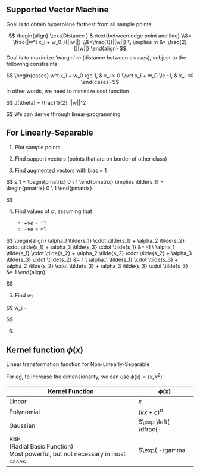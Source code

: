 ## Supported Vector Machine

Goal is to obtain hyperplane farthest from all sample points

$$
\begin{align}
\text{Distance } & \text{between edge point and line} \\&= \frac{|w^t x_i + w_0|}{||w||} \\&=\frac{1}{||w||} \\
\implies m &= \frac{2}{||w||}
\end{align}
$$
Goal is to maximize ‘margin’ $m$ (distance between classes), subject to the following constraints

$$
\begin{cases}
w^t x_i + w_0 \ge 1, & x_i > 0 \\w^t x_i + w_0 \le -1, & x_i <0 
\end{cases}
$$
In other words, we need to minimize cost function

$$
J(\theta) = \frac{1}{2} ||w||^2

$$
We can derive through linear-programming

## For Linearly-Separable

1. Plot sample points

2. Find support vectors (points that are on border of other class)

3. Find augmented vectors with bias = 1
   

$$
   s_1 = \begin{pmatrix} 0 \\ 1 \end{pmatrix}
   \implies
   \tilde{s_1} = \begin{pmatrix} 0 \\ 1 \end{pmatrix}
   

$$
   
4. Find values of $\alpha$, assuming that

   - $+ve = +1$
   - $-ve = -1$

   

$$
   \begin{align}
   \alpha_1 \tilde{s_1} \cdot \tilde{s_1} +
   \alpha_2 \tilde{s_2} \cdot \tilde{s_1} +
   \alpha_3 \tilde{s_3} \cdot \tilde{s_1}
   &= -1 \\   \alpha_1 \tilde{s_1} \cdot \tilde{s_2} +
   \alpha_2 \tilde{s_2} \cdot \tilde{s_2} +
   \alpha_3 \tilde{s_3} \cdot \tilde{s_2}
   &= 1 \\   \alpha_1 \tilde{s_1} \cdot \tilde{s_3} +
   \alpha_2 \tilde{s_2} \cdot \tilde{s_3} +
   \alpha_3 \tilde{s_3} \cdot \tilde{s_3}
   &= 1
   \end{align}
   

$$

5. Find $w_i$
   

$$
   w_i =
   

$$
   
6. 

## Kernel function $\phi(x)$ 

Linear transformation function for Non-Linearly-Separable

For eg, to increase the dimensionality, we can use $\phi(x) = (x, x^2)$

| Kernel Function                                              | $\phi(x)$                                                    |
| ------------------------------------------------------------ | ------------------------------------------------------------ |
| Linear                                                       | $x$                                                          |
| Polynomial                                                   | $(kx+c)^n$                                                   |
| Gaussian                                                     | $\exp \left( \dfrac{-||x-y||^2}{2 \sigma^2} \right), \sigma^2 =\text{Variance of sample}$ |
| RBF<br />(Radial Basis Function)<br />Most powerful, but not necessary in most cases | $\exp( -\gamma ||x_i - x_j||^2 )$                            |

